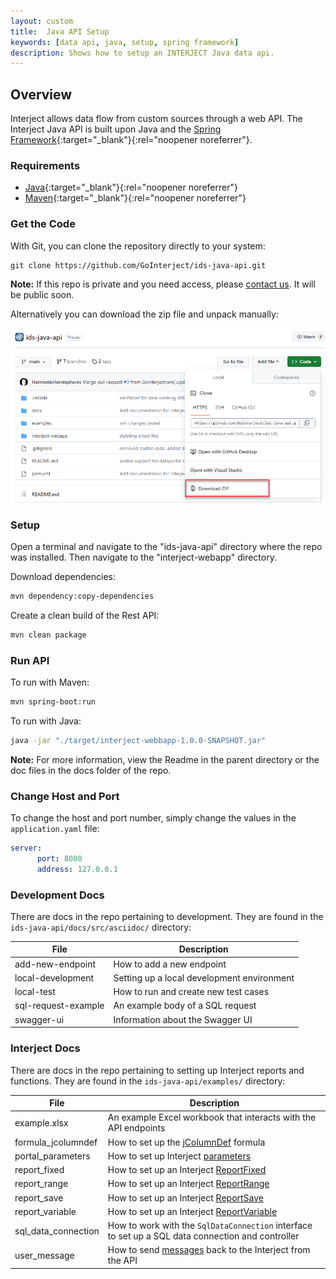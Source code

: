 ```yaml
---
layout: custom
title:  Java API Setup
keywords: [data api, java, setup, spring framework]
description: Shows how to setup an INTERJECT Java data api.
---
```


## Overview

Interject allows data flow from custom sources through a web API. The Interject Java API is built upon Java and the [Spring Framework](https://spring.io/projects/spring-framework){:target="_blank"}{:rel="noopener noreferrer"}.

### Requirements

* [Java](https://www.oracle.com/java/technologies/downloads/){:target="_blank"}{:rel="noopener noreferrer"}
* [Maven](https://maven.apache.org/download.cgi){:target="_blank"}{:rel="noopener noreferrer"}

###  Get the Code

With Git, you can clone the repository directly to your system:

```git
git clone https://github.com/GoInterject/ids-java-api.git
```

**Note:** If this repo is private and you need access, please [contact us](mailto:help@gointerject.com). It will be public soon.

Alternatively you can download the zip file and unpack manually:

![](/images/API/JavaDownloadZip.png)
<br>

### Setup

Open a terminal and navigate to the "ids-java-api" directory where the repo was installed. Then navigate to the "interject-webapp" directory.

Download dependencies:

```bash
mvn dependency:copy-dependencies
```

Create a clean build of the Rest API:

```bash
mvn clean package
```

### Run API

To run with Maven:

```bash
mvn spring-boot:run
```

To run with Java:

```bash
java -jar "./target/interject-webbapp-1.0.0-SNAPSHOT.jar"
```

**Note:** For more information, view the Readme in the parent directory or the doc files in the docs folder of the repo.

### Change Host and Port

To change the host and port number, simply change the values in the `application.yaml` file:

```yaml
server:
      port: 8080
      address: 127.0.0.1
```

### Development Docs

There are docs in the repo pertaining to development. They are found in the `ids-java-api/docs/src/asciidoc/` directory:

| File | Description |
|---|---|
| add-new-endpoint | How to add a new endpoint |
|local-development | Setting up a local development environment |
|local-test | How to run and create new test cases |
| sql-request-example | An example body of a SQL request |
| swagger-ui| Information about the Swagger UI |

### Interject Docs

There are docs in the repo pertaining to setting up Interject reports and functions. They are found in the `ids-java-api/examples/` directory:

| File | Description |
|---|---|
| example.xlsx | An example Excel workbook that interacts with the API endpoints |
| formula_jcolumndef | How to set up the [jColumnDef](/wIndex/jColumnDef.html) formula |
| portal_parameters | How to set up Interject [parameters](/wPortal/Data-Portals.html#overview-of-parameters) |
| report_fixed | How to set up an Interject [ReportFixed](/wIndex/ReportFixed.html) |
| report_range | How to set up an Interject [ReportRange](/wIndex/ReportRange.html) |
| report_save | How to set up an Interject [ReportSave](/wIndex/ReportSave.html) |
| report_variable | How to set up an Interject [ReportVariable](/wIndex/ReportVariable.html) |
| sql_data_connection | How to work with the `SqlDataConnection` interface to set up a SQL data connection and controller |
| user_message | How to send [messages](/wGetStarted/L-Dev-Error-Handling.html) back to the Interject from the API |

